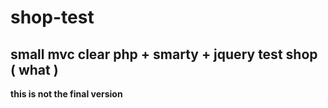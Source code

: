 # shop-test
## small mvc clear php + smarty + jquery test shop ( what )
**this is not the final version**
